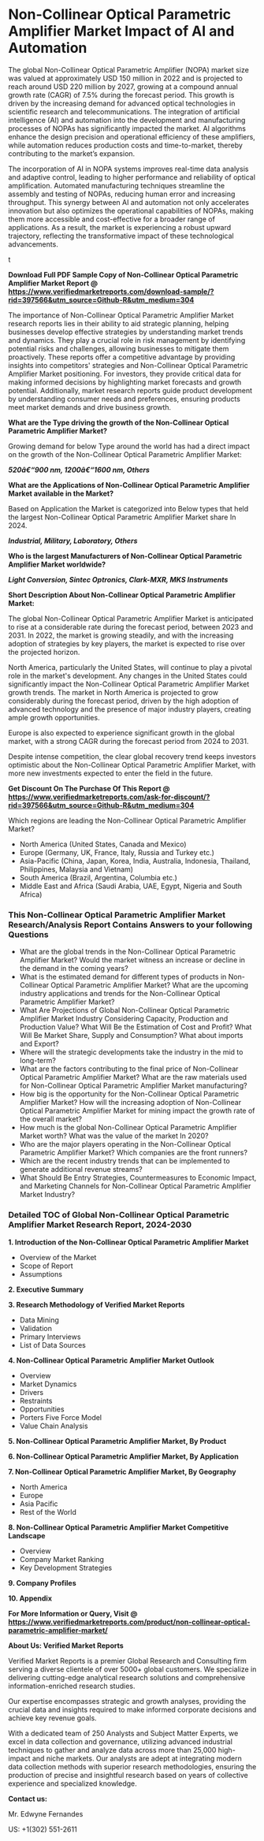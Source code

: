 <meta name="title" content="Global Non-Collinear Optical Parametric Amplifier Market Impact of AI and Automation"><meta name="description" content="The global Non-Collinear Optical Parametric Amplifier (NOPA) market size was valued at approximately USD 150 million in 2022 and is projected to reach around USD 220 m"><meta name="title" content="Non-Collinear Optical Parametric Amplifier Market Size, Share, Scope, Trends, Growth, Opportunities, Analysis, Forecast"><h1>Non-Collinear Optical Parametric Amplifier Market Impact of AI and Automation</h1><p>The global Non-Collinear Optical Parametric Amplifier (NOPA) market size was valued at approximately USD 150 million in 2022 and is projected to reach around USD 220 million by 2027, growing at a compound annual growth rate (CAGR) of 7.5% during the forecast period. This growth is driven by the increasing demand for advanced optical technologies in scientific research and telecommunications. The integration of artificial intelligence (AI) and automation into the development and manufacturing processes of NOPAs has significantly impacted the market. AI algorithms enhance the design precision and operational efficiency of these amplifiers, while automation reduces production costs and time-to-market, thereby contributing to the market’s expansion.</p><p>The incorporation of AI in NOPA systems improves real-time data analysis and adaptive control, leading to higher performance and reliability of optical amplification. Automated manufacturing techniques streamline the assembly and testing of NOPAs, reducing human error and increasing throughput. This synergy between AI and automation not only accelerates innovation but also optimizes the operational capabilities of NOPAs, making them more accessible and cost-effective for a broader range of applications. As a result, the market is experiencing a robust upward trajectory, reflecting the transformative impact of these technological advancements.</p>t</p><p id="" class=""><strong>Download Full PDF Sample Copy of Non-Collinear Optical Parametric Amplifier Market Report @ <a href="https://www.verifiedmarketreports.com/download-sample/?rid=397566&utm_source=Github-R&utm_medium=304" target="_blank">https://www.verifiedmarketreports.com/download-sample/?rid=397566&utm_source=Github-R&utm_medium=304</a></strong></p><p>The importance of&nbsp;Non-Collinear Optical Parametric Amplifier Market research reports lies in their ability to aid strategic planning, helping businesses develop effective strategies by understanding market trends and dynamics. They play a crucial role in risk management by identifying potential risks and challenges, allowing businesses to mitigate them proactively. These reports offer a competitive advantage by providing insights into competitors' strategies and Non-Collinear Optical Parametric Amplifier Market positioning. For investors, they provide critical data for making informed decisions by highlighting market forecasts and growth potential. Additionally, market research reports guide product development by understanding consumer needs and preferences, ensuring products meet market demands and drive business growth.</p><p><strong>What are the&nbsp;Type driving the growth of the Non-Collinear Optical Parametric Amplifier Market?</strong></p><p id="" class="">Growing demand for below Type around the world has had a direct impact on the growth of the Non-Collinear Optical Parametric Amplifier Market:</p><em><strong>520â€“900 nm, 1200â€“1600 nm, Others</strong></em></p><strong>What are the&nbsp;Applications&nbsp;of Non-Collinear Optical Parametric Amplifier Market available in the Market?</strong></p><p id="" class="">Based on Application the Market is categorized into Below types that held the largest Non-Collinear Optical Parametric Amplifier Market share In 2024.</p><em><strong>Industrial, Military, Laboratory, Others</strong></em></p><strong>Who is the largest Manufacturers of Non-Collinear Optical Parametric Amplifier Market worldwide?</strong></p><p><em><strong>Light Conversion, Sintec Optronics, Clark-MXR, MKS Instruments</strong></em></p><p id="" class=""><strong>Short Description About Non-Collinear Optical Parametric Amplifier Market:</strong></p><p>The global Non-Collinear Optical Parametric Amplifier Market is anticipated to rise at a considerable rate during the forecast period, between 2023 and 2031. In 2022, the market is growing steadily, and with the increasing adoption of strategies by key players, the market is expected to rise over the projected horizon.</p><p>North America, particularly the United States, will continue to play a pivotal role in the market's development. Any changes in the United States could significantly impact the Non-Collinear Optical Parametric Amplifier Market growth trends. The market in North America is projected to grow considerably during the forecast period, driven by the high adoption of advanced technology and the presence of major industry players, creating ample growth opportunities.</p><p>Europe is also expected to experience significant growth in the global market, with a strong CAGR during the forecast period from 2024 to 2031.</p><p>Despite intense competition, the clear global recovery trend keeps investors optimistic about the Non-Collinear Optical Parametric Amplifier Market, with more new investments expected to enter the field in the future.</p><p id="" class=""><strong>Get Discount On The Purchase Of This Report @ <a href="https://www.verifiedmarketreports.com/ask-for-discount/?rid=397566&utm_source=Github-R&utm_medium=304" target="_blank">https://www.verifiedmarketreports.com/ask-for-discount/?rid=397566&utm_source=Github-R&utm_medium=304</a></strong></p>Which regions are leading the Non-Collinear Optical Parametric Amplifier Market?</p><ul><li>North America (United States, Canada and Mexico)</li><li>Europe (Germany, UK, France, Italy, Russia and Turkey etc.)</li><li>Asia-Pacific (China, Japan, Korea, India, Australia, Indonesia, Thailand, Philippines, Malaysia and Vietnam)</li><li>South America (Brazil, Argentina, Columbia etc.)</li><li>Middle East and Africa (Saudi Arabia, UAE, Egypt, Nigeria and South Africa)</li></ul><h3 id="" class="">This Non-Collinear Optical Parametric Amplifier Market Research/Analysis Report Contains Answers to your following Questions</h3><ul><li>What are the global trends in the Non-Collinear Optical Parametric Amplifier Market? Would the market witness an increase or decline in the demand in the coming years?</li><li>What is the estimated demand for different types of products in Non-Collinear Optical Parametric Amplifier Market? What are the upcoming industry applications and trends for the Non-Collinear Optical Parametric Amplifier Market?</li><li>What Are Projections of Global Non-Collinear Optical Parametric Amplifier Market Industry Considering Capacity, Production and Production Value? What Will Be the Estimation of Cost and Profit? What Will Be Market Share, Supply and Consumption? What about imports and Export?</li><li>Where will the strategic developments take the industry in the mid to long-term?</li><li>What are the factors contributing to the final price of Non-Collinear Optical Parametric Amplifier Market? What are the raw materials used for Non-Collinear Optical Parametric Amplifier Market manufacturing?</li><li>How big is the opportunity for the Non-Collinear Optical Parametric Amplifier Market? How will the increasing adoption of Non-Collinear Optical Parametric Amplifier Market for mining impact the growth rate of the overall market?</li><li>How much is the global Non-Collinear Optical Parametric Amplifier Market worth? What was the value of the market In 2020?</li><li>Who are the major players operating in the Non-Collinear Optical Parametric Amplifier Market? Which companies are the front runners?</li><li>Which are the recent industry trends that can be implemented to generate additional revenue streams?</li><li>What Should Be Entry Strategies, Countermeasures to Economic Impact, and Marketing Channels for Non-Collinear Optical Parametric Amplifier Market Industry?</li></ul><h3 id="" class="">Detailed TOC of Global Non-Collinear Optical Parametric Amplifier Market Research Report, 2024-2030</h3><p id="" class=""><strong>1. Introduction of the Non-Collinear Optical Parametric Amplifier Market</strong></p><ul><li>Overview of the Market</li><li>Scope of Report</li><li>Assumptions</li></ul><p id="" class=""><strong>2. Executive Summary</strong></p><p id="" class=""><strong>3. Research Methodology of Verified Market Reports</strong></p><ul><li>Data Mining</li><li>Validation</li><li>Primary Interviews</li><li>List of Data Sources</li></ul><p id="" class=""><strong>4. Non-Collinear Optical Parametric Amplifier Market Outlook</strong></p><ul><li>Overview</li><li>Market Dynamics</li><li>Drivers</li><li>Restraints</li><li>Opportunities</li><li>Porters Five Force Model</li><li>Value Chain Analysis</li></ul><p id="" class=""><strong>5. Non-Collinear Optical Parametric Amplifier Market, By Product</strong></p><p id="" class=""><strong>6. Non-Collinear Optical Parametric Amplifier Market, By Application</strong></p><p id="" class=""><strong>7. Non-Collinear Optical Parametric Amplifier Market, By Geography</strong></p><ul><li>North America</li><li>Europe</li><li>Asia Pacific</li><li>Rest of the World</li></ul><p id="" class=""><strong>8. Non-Collinear Optical Parametric Amplifier Market Competitive Landscape</strong></p><ul><li>Overview</li><li>Company Market Ranking</li><li>Key Development Strategies</li></ul><p id="" class=""><strong>9. Company Profiles</strong></p><p id="" class=""><strong>10. Appendix</strong></p><p id="" class=""><strong>For More Information or Query, Visit @ <a href="https://www.verifiedmarketreports.com/product/non-collinear-optical-parametric-amplifier-market/" target="_blank">https://www.verifiedmarketreports.com/product/non-collinear-optical-parametric-amplifier-market/</a></strong></p><p id="" class=""><strong>About Us: Verified Market Reports</strong></p><p id="" class="">Verified Market Reports is a premier Global Research and Consulting firm serving a diverse clientele of over 5000+ global customers. We specialize in delivering cutting-edge analytical research solutions and comprehensive information-enriched research studies.</p><p id="" class="">Our expertise encompasses strategic and growth analyses, providing the crucial data and insights required to make informed corporate decisions and achieve key revenue goals.</p><p id="" class="">With a dedicated team of 250 Analysts and Subject Matter Experts, we excel in data collection and governance, utilizing advanced industrial techniques to gather and analyze data across more than 25,000 high-impact and niche markets. Our analysts are adept at integrating modern data collection methods with superior research methodologies, ensuring the production of precise and insightful research based on years of collective experience and specialized knowledge.</p><p id="" class=""><strong>Contact us:</strong></p><p id="" class="">Mr. Edwyne Fernandes</p><p id="" class="">US: +1(302) 551-2611</p>